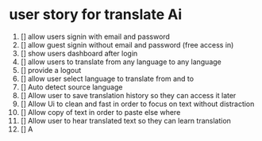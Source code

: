 # user story for translate Ai

1. [] allow users signin with email and password
2. [] allow guest signin without email and password (free access in)
3. [] show users dashboard after login 
4. [] allow users to translate from any language to any language 
5. [] provide a logout 
6. [] allow user select language to translate from and to
7. [] Auto detect source language 
8. [] Allow user to save translation history so they can access it later
9. [] Allow Ui to clean and fast in order to focus on text without distraction
10. [] Allow copy of text in order to paste else where
11. [] Allow user to hear translated text so they can learn translation
12. [] A
